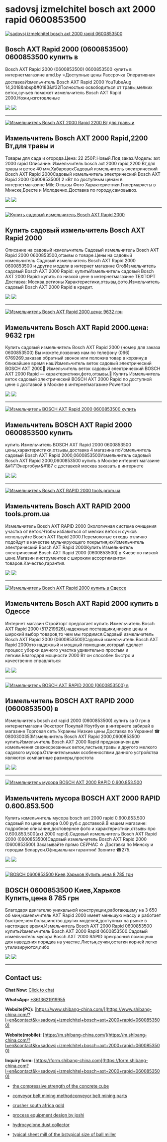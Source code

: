 # sadovsj izmelchitel bosch axt 2000 rapid 0600853500

<a href="https://swt.shibang-china.com/?l=en&img&k=sadovsj+izmelchitel+bosch+axt+2000+rapid+0600853500" target="_blank">![sadovsj izmelchitel bosch axt 2000 rapid 0600853500](http://static.shibang-china.com/all-800x300/1087.jpg)</a>

## Bosch AXT Rapid 2000 (0600853500) 0600853500 купить в
Bosch AXT Rapid 2000 (0600853500) 0600853500 купить в интернетмагазине amd.by ⭐Доступные цены Рассрочка Оперативная доставкаИзмельчитель Bosch AXT Rapid 2000 YouTubeAug 14,2018&nbsp&#0183&#32Полностью освободиться от травы,мелких веток,сучьев поможет измельчитель Bosch AXT Rapid 2000.Ножи,изготовленые


<a href="https://whatsapp.shibangsoft.com/WhatsApp.php" target="_blank" title="WhatsApp">![](http://static.shibang-china.com/icon/whatsapp.png)</a> <a href="https://swt.shibang-china.com/?l=en&icon&k=sadovsj+izmelchitel+bosch+axt+2000+rapid+0600853500" target="_blank">![](http://static.shibang-china.com/icon/chat-en.png)</a>

---

<a href="https://swt.shibang-china.com/?l=en&img&k=sadovsj+izmelchitel+bosch+axt+2000+rapid+0600853500" target="_blank">![Измельчитель Bosch AXT 2000 Rapid,2200 Вт,для травы и](http://static.shibang-china.com/all-800x300/1085.jpg)</a>

## Измельчитель Bosch AXT 2000 Rapid,2200 Вт,для травы и
Товары для сада и огорода.Цена: 22 250₽.Новый.Под заказ.Модель: axt 2000 rapid Описание: Измельчитель bosch axt 2000 rapid,2200 Вт,для травы и веток 40 мм.ХабаровскСадовый измельчитель электрический Bosch AXT Rapid 2000Садовый измельчитель электрический Bosch AXT Rapid 2000 (0600853500) 2 кВт по доступным ценам в интернетмагазине Mile.Отзывы Фото Характеристики.Гипермаркеты в Минске,Бресте и Молодечно.Доставка по городу,самовывоз.


<a href="https://whatsapp.shibangsoft.com/WhatsApp.php" target="_blank" title="WhatsApp">![](http://static.shibang-china.com/icon/whatsapp.png)</a> <a href="https://swt.shibang-china.com/?l=en&icon&k=sadovsj+izmelchitel+bosch+axt+2000+rapid+0600853500" target="_blank">![](http://static.shibang-china.com/icon/chat-en.png)</a>

---

<a href="https://swt.shibang-china.com/?l=en&img&k=sadovsj+izmelchitel+bosch+axt+2000+rapid+0600853500" target="_blank">![Купить садовый измельчитель Bosch AXT Rapid 2000](http://static.shibang-china.com/all-800x300/999.jpg)</a>

## Купить садовый измельчитель Bosch AXT Rapid 2000
Описание на садовый измельчитель Садовый измельчитель Bosch AXT Rapid 2000 0600853500,отзывы о товаре.Цены на садовый измельчитель Садовый измельчитель Bosch AXT Rapid 2000 0600853500 и другие модели в интернет магазине Ого!Измельчитель садовый Bosch AXT 2000 Rapid: купитьИзмельчитель садовый Bosch AXT 2000 Rapid: купить по низкой цене в интернетмагазине ТЕХПОРТ Доставка: Москва,регионы Характеристики,отзывы,фото.Измельчитель садовый Bosch AXT 2000 Rapid в кредит.


<a href="https://whatsapp.shibangsoft.com/WhatsApp.php" target="_blank" title="WhatsApp">![](http://static.shibang-china.com/icon/whatsapp.png)</a> <a href="https://swt.shibang-china.com/?l=en&icon&k=sadovsj+izmelchitel+bosch+axt+2000+rapid+0600853500" target="_blank">![](http://static.shibang-china.com/icon/chat-en.png)</a>

---

<a href="https://swt.shibang-china.com/?l=en&img&k=sadovsj+izmelchitel+bosch+axt+2000+rapid+0600853500" target="_blank">![Измельчитель Bosch AXT Rapid 2000.цена: 9632 грн](http://static.shibang-china.com/all-800x300/291.jpg)</a>

## Измельчитель Bosch AXT Rapid 2000.цена: 9632 грн
Купить садовый измельчитель Bosch AXT Rapid 2000 (номер для заказа 0600853500) Вы можете,позвонив нам по телефону (066) 6769269,заказав обратный звонок или положив товар в корзину,в ближайшее время нашИзмельчитель веток садовый электрический BOSCH AXT 2000🔴 Измельчитель веток садовый электрический BOSCH AXT 2000 Rapid — характеристики,фото,отзывы.🔴 Купить Измельчитель веток садовый электрический BOSCH AXT 2000 Rapid по доступной цене с доставкой в Москве в интернетмагазине Powertool


<a href="https://whatsapp.shibangsoft.com/WhatsApp.php" target="_blank" title="WhatsApp">![](http://static.shibang-china.com/icon/whatsapp.png)</a> <a href="https://swt.shibang-china.com/?l=en&icon&k=sadovsj+izmelchitel+bosch+axt+2000+rapid+0600853500" target="_blank">![](http://static.shibang-china.com/icon/chat-en.png)</a>

---

<a href="https://swt.shibang-china.com/?l=en&img&k=sadovsj+izmelchitel+bosch+axt+2000+rapid+0600853500" target="_blank">![Измельчитель BOSCH AXT Rapid 2000 0600853500 купить](http://static.shibang-china.com/all-800x300/1011.jpg)</a>

## Измельчитель BOSCH AXT Rapid 2000 0600853500 купить
купить Измельчитель BOSCH AXT Rapid 2000 0600853500 цены,характеристики,отзывы,доставка 4 магазина поИзмельчитель садовый Bosch AXT Rapid 2000,0600853500Измельчитель садовый Bosch AXT Rapid 2000,0600853500 купить в Москве интернет магазине &#171Энергобум&#187 с доставкой москва заказать в интернете


<a href="https://whatsapp.shibangsoft.com/WhatsApp.php" target="_blank" title="WhatsApp">![](http://static.shibang-china.com/icon/whatsapp.png)</a> <a href="https://swt.shibang-china.com/?l=en&icon&k=sadovsj+izmelchitel+bosch+axt+2000+rapid+0600853500" target="_blank">![](http://static.shibang-china.com/icon/chat-en.png)</a>

---

<a href="https://swt.shibang-china.com/?l=en&img&k=sadovsj+izmelchitel+bosch+axt+2000+rapid+0600853500" target="_blank">![Измельчитель Bosch AXT RAPID 2000 tools.prom.ua](http://static.shibang-china.com/all-800x300/737.jpg)</a>

## Измельчитель Bosch AXT RAPID 2000 tools.prom.ua
Измельчитель Bosch AXT RAPID 2000 Экологичная система очищения участка от веток.Чтобы избавиться от мелких веток и сучков используйте Bosch AXT Rapid 2000.Перемолотые отходы отлично подойдут в качестве мульчирующего покрытия,ихИзмельчитель электрический Bosch AXT Rapid 2000Купить Измельчитель электрический Bosch AXT Rapid 2000 (0600853500) в Киеве по низкой цене.Магазин инструментов с широким ассортиментом товаров.Качество,гарантия.


<a href="https://whatsapp.shibangsoft.com/WhatsApp.php" target="_blank" title="WhatsApp">![](http://static.shibang-china.com/icon/whatsapp.png)</a> <a href="https://swt.shibang-china.com/?l=en&icon&k=sadovsj+izmelchitel+bosch+axt+2000+rapid+0600853500" target="_blank">![](http://static.shibang-china.com/icon/chat-en.png)</a>

---

<a href="https://swt.shibang-china.com/?l=en&img&k=sadovsj+izmelchitel+bosch+axt+2000+rapid+0600853500" target="_blank">![Измельчитель Bosch AXT Rapid 2000 купить в Одессе](http://static.shibang-china.com/all-800x300/792.jpg)</a>

## Измельчитель Bosch AXT Rapid 2000 купить в Одессе
Интернет магазин Стройторг предлагает купить Измельчитель Bosch AXT Rapid 2000 (517219626),надежные поставщики,низкие цены и широкий выбор товаров,то чем мы гордимся.Садовый измельчитель Bosch AXT Rapid 2000 (0600853500)Садовый измельчитель Bosch AXT Rapid 2000это надежный и мощный помощник,который сделает процесс уборки дачного участка удивительно простым и легким.Благодаря мощности 2000 Вт он способен быстро и качественно справляться


<a href="https://whatsapp.shibangsoft.com/WhatsApp.php" target="_blank" title="WhatsApp">![](http://static.shibang-china.com/icon/whatsapp.png)</a> <a href="https://swt.shibang-china.com/?l=en&icon&k=sadovsj+izmelchitel+bosch+axt+2000+rapid+0600853500" target="_blank">![](http://static.shibang-china.com/icon/chat-en.png)</a>

---

<a href="https://swt.shibang-china.com/?l=en&img&k=sadovsj+izmelchitel+bosch+axt+2000+rapid+0600853500" target="_blank">![Измельчитель BOSCH AXT RAPID 2000 (0600853500) в](http://static.shibang-china.com/all-800x300/807.jpg)</a>

## Измельчитель BOSCH AXT RAPID 2000 (0600853500) в
Измельчитель bosch axt rapid 2000 (0600853500).купить за 0 грн.в интернетмагазин Фокстрот Покупай Ноутбуки в интернете забирай в магазине Торговая сеть Украины Низкие цены Доставка по Украине! ☎ 0800300353Измельчитель Bosch AXT Rapid 2000,0600853500 купитьИзмельчитель Bosch AXT 2000 Rapid предназначен для измельчения свежесрезанных веток,листьев,травы и другого мелкого садового мусора.Отличительными особенностями данного устройства являются компактные размеры,простота


<a href="https://whatsapp.shibangsoft.com/WhatsApp.php" target="_blank" title="WhatsApp">![](http://static.shibang-china.com/icon/whatsapp.png)</a> <a href="https://swt.shibang-china.com/?l=en&icon&k=sadovsj+izmelchitel+bosch+axt+2000+rapid+0600853500" target="_blank">![](http://static.shibang-china.com/icon/chat-en.png)</a>

---

<a href="https://swt.shibang-china.com/?l=en&img&k=sadovsj+izmelchitel+bosch+axt+2000+rapid+0600853500" target="_blank">![Измельчитель мусора BOSCH AXT 2000 RAPID 0.600.853.500](http://static.shibang-china.com/all-800x300/1090.jpg)</a>

## Измельчитель мусора BOSCH AXT 2000 RAPID 0.600.853.500
Купить измельчитель мусора bosch axt 2000 rapid 0.600.853.500 садовый по цене дилера 0.00 руб.с доставкой.В нашем магазине: подробное описание,достоверное фото и характеристики,отзывы про 0.600.853.500(axt 2000 rapid).Садовый измельчитель Bosch AXT Rapid 2000 (0600853500)Садовый измельчитель Bosch AXT Rapid 2000 (0600853500).Заказывайте прямо СЕЙЧАС ☆ Доставка по Минску и городам Беларуси.Официальная гарантия! Звоните ☎275.


<a href="https://whatsapp.shibangsoft.com/WhatsApp.php" target="_blank" title="WhatsApp">![](http://static.shibang-china.com/icon/whatsapp.png)</a> <a href="https://swt.shibang-china.com/?l=en&icon&k=sadovsj+izmelchitel+bosch+axt+2000+rapid+0600853500" target="_blank">![](http://static.shibang-china.com/icon/chat-en.png)</a>

---

<a href="https://swt.shibang-china.com/?l=en&img&k=sadovsj+izmelchitel+bosch+axt+2000+rapid+0600853500" target="_blank">![BOSCH 0600853500 Киев,Харьков Купить,цена 8 785 грн](http://static.shibang-china.com/all-800x300/1023.jpg)</a>

## BOSCH 0600853500 Киев,Харьков Купить,цена 8 785 грн
Благодаря двигателю уникальной конструкции,работающему на 3 650 об мин,измельчитель AXT Rapid 2000 имеет меньшую массу и работает быстрее,чем большинство других моделей,доступных на рынке в настоящее время.Измельчитель Bosch AXT 2000 Rapid 0600853500 купитьИзмельчитель Bosch AXT 2000 Rapid 0600853500.Садовый измельчитель мусора Bosch AXT 2000 RAPID прекрасный помощник для наведения порядка на участке.Листья,сучки,остатки корней легко утилизируются,либо


<a href="https://whatsapp.shibangsoft.com/WhatsApp.php" target="_blank" title="WhatsApp">![](http://static.shibang-china.com/icon/whatsapp.png)</a> <a href="https://swt.shibang-china.com/?l=en&icon&k=sadovsj+izmelchitel+bosch+axt+2000+rapid+0600853500" target="_blank">![](http://static.shibang-china.com/icon/chat-en.png)</a>

---
## Contact us:

**Chat Now:** [Click to chat](https://swt.shibang-china.com?l=en&contact&k=sadovsj+izmelchitel+bosch+axt+2000+rapid+0600853500)

**WhatsApp:**  [+8613621919955](https://whatsapp.shibangsoft.com/WhatsApp.php)

**Website(PC):** [https://www.shibang-china.com/](https://www.shibang-china.com/?l=en&contact&k=sadovsj+izmelchitel+bosch+axt+2000+rapid+0600853500)

**Website(mobile):** [https://m.shibang-china.com/](https://m.shibang-china.com/?l=en&contact&k=sadovsj+izmelchitel+bosch+axt+2000+rapid+0600853500)

**Inquiry form:** [https://form.shibang-china.com](https://form.shibang-china.com?l=en&contact&k=sadovsj+izmelchitel+bosch+axt+2000+rapid+0600853500)

* [the compressive strength of the concrete cube](../119/the%20compressive%20strength%20of%20the%20concrete%20cube.md)

* [conveyor belt mining methodconveyor belt mining parts](../121/conveyor%20belt%20mining%20methodconveyor%20belt%20mining%20parts.md)

* [crusher south africa gold](../114/crusher%20south%20africa%20gold.md)

* [process equipment design by joshi](../116/process%20equipment%20design%20by%20joshi.md)

* [hydrocyclone dust collector](../123/hydrocyclone%20dust%20collector.md)

* [typical sheet mill of the bstypical size of ball miller](../116/typical%20sheet%20mill%20of%20the%20bstypical%20size%20of%20ball%20miller.md)